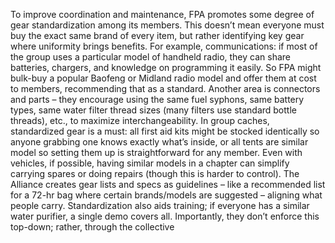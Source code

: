 To improve coordination and maintenance, FPA promotes some degree of gear standardization among its members. This doesn’t mean everyone must buy the exact same brand of every item, but rather identifying key gear where uniformity brings benefits. For example, communications: if most of the group uses a particular model of handheld radio, they can share batteries, chargers, and knowledge on programming it easily. So FPA might bulk-buy a popular Baofeng or Midland radio model and offer them at cost to members, recommending that as a standard. Another area is connectors and parts – they encourage using the same fuel syphons, same battery types, same water filter thread sizes (many filters use standard bottle threads), etc., to maximize interchangeability. In group caches, standardized gear is a must: all first aid kits might be stocked identically so anyone grabbing one knows exactly what’s inside, or all tents are similar model so setting them up is straightforward for any member. Even with vehicles, if possible, having similar models in a chapter can simplify carrying spares or doing repairs (though this is harder to control). The Alliance creates gear lists and specs as guidelines – like a recommended list for a 72-hr bag where certain brands/models are suggested – aligning what people carry. Standardization also aids training; if everyone has a similar water purifier, a single demo covers all. Importantly, they don’t enforce this top-down; rather, through the collective